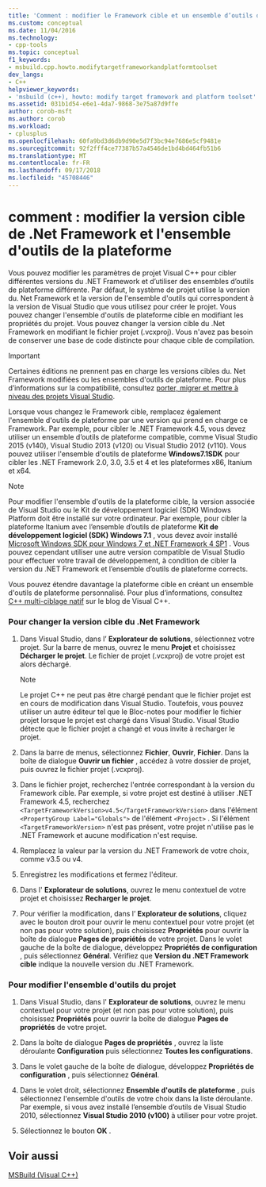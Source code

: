 ```yaml
---
title: 'Comment : modifier le Framework cible et un ensemble d’outils de plateforme | Microsoft Docs'
ms.custom: conceptual
ms.date: 11/04/2016
ms.technology:
- cpp-tools
ms.topic: conceptual
f1_keywords:
- msbuild.cpp.howto.modifytargetframeworkandplatformtoolset
dev_langs:
- C++
helpviewer_keywords:
- 'msbuild (c++), howto: modify target framework and platform toolset'
ms.assetid: 031b1d54-e6e1-4da7-9868-3e75a87d9ffe
author: corob-msft
ms.author: corob
ms.workload:
- cplusplus
ms.openlocfilehash: 60fa9bd3d6db9d90e5d7f3bc94e7686e5cf9481e
ms.sourcegitcommit: 92f2fff4ce77387b57a4546de1bd4bd464fb51b6
ms.translationtype: MT
ms.contentlocale: fr-FR
ms.lasthandoff: 09/17/2018
ms.locfileid: "45708446"
---
```

# <a name="how-to-modify-the-target-framework-and-platform-toolset"></a>comment : modifier la version cible de .Net Framework et l'ensemble d'outils de la plateforme

Vous pouvez modifier les paramètres de projet Visual C++ pour cibler différentes versions du .NET Framework et d’utiliser des ensembles d’outils de plateforme différente. Par défaut, le système de projet utilise la version du. Net Framework et la version de l'ensemble d'outils qui correspondent à la version de Visual Studio que vous utilisez pour créer le projet. Vous pouvez changer l'ensemble d'outils de plateforme cible en modifiant les propriétés du projet. Vous pouvez changer la version cible du .Net Framework en modifiant le fichier projet (.vcxproj). Vous n'avez pas besoin de conserver une base de code distincte pour chaque cible de compilation.

> [!IMPORTANT]
>  Certaines éditions ne prennent pas en charge les versions cibles du. Net Framework modifiées ou les ensembles d'outils de plateforme. Pour plus d’informations sur la compatibilité, consultez [porter, migrer et mettre à niveau des projets Visual Studio](/visualstudio/porting/port-migrate-and-upgrade-visual-studio-projects).

Lorsque vous changez le Framework cible, remplacez également l'ensemble d'outils de plateforme par une version qui prend en charge ce Framework. Par exemple, pour cibler le .NET Framework 4.5, vous devez utiliser un ensemble d’outils de plateforme compatible, comme Visual Studio 2015 (v140), Visual Studio 2013 (v120) ou Visual Studio 2012 (v110). Vous pouvez utiliser l'ensemble d'outils de plateforme **Windows7.1SDK** pour cibler les .NET Framework 2.0, 3.0, 3.5 et 4 et les plateformes x86, Itanium et x64.

> [!NOTE]
>  Pour modifier l'ensemble d'outils de la plateforme cible, la version associée de Visual Studio ou le Kit de développement logiciel (SDK) Windows Platform doit être installé sur votre ordinateur. Par exemple, pour cibler la plateforme Itanium avec l’ensemble d’outils de plateforme **Kit de développement logiciel (SDK) Windows 7.1** , vous devez avoir installé [Microsoft Windows SDK pour Windows 7 et .NET Framework 4 SP1](http://www.microsoft.com/download/details.aspx?id=8279) . Vous pouvez cependant utiliser une autre version compatible de Visual Studio pour effectuer votre travail de développement, à condition de cibler la version du .NET Framework et l’ensemble d’outils de plateforme corrects.

Vous pouvez étendre davantage la plateforme cible en créant un ensemble d'outils de plateforme personnalisé. Pour plus d’informations, consultez [C++ multi-ciblage natif](https://blogs.msdn.microsoft.com/vcblog/2009/12/08/c-native-multi-targeting/) sur le blog de Visual C++.

### <a name="to-change-the-target-framework"></a>Pour changer la version cible du .Net Framework

1. Dans Visual Studio, dans l’ **Explorateur de solutions**, sélectionnez votre projet. Sur la barre de menus, ouvrez le menu **Projet** et choisissez **Décharger le projet**. Le fichier de projet (.vcxproj) de votre projet est alors déchargé.

    > [!NOTE]
    >  Le projet C++ ne peut pas être chargé pendant que le fichier projet est en cours de modification dans Visual Studio. Toutefois, vous pouvez utiliser un autre éditeur tel que le Bloc-notes pour modifier le fichier projet lorsque le projet est chargé dans Visual Studio. Visual Studio détecte que le fichier projet a changé et vous invite à recharger le projet.

1. Dans la barre de menus, sélectionnez **Fichier**, **Ouvrir**, **Fichier**. Dans la boîte de dialogue **Ouvrir un fichier** , accédez à votre dossier de projet, puis ouvrez le fichier projet (.vcxproj).

1. Dans le fichier projet, recherchez l'entrée correspondant à la version du Framework cible. Par exemple, si votre projet est destiné à utiliser .NET Framework 4.5, recherchez `<TargetFrameworkVersion>v4.5</TargetFrameworkVersion>` dans l'élément `<PropertyGroup Label="Globals">` de l'élément `<Project>` . Si l'élément `<TargetFrameworkVersion>` n'est pas présent, votre projet n'utilise pas le .NET Framework et aucune modification n'est requise.

1. Remplacez la valeur par la version du .NET Framework de votre choix, comme v3.5 ou v4.

1. Enregistrez les modifications et fermez l'éditeur.

1. Dans l' **Explorateur de solutions**, ouvrez le menu contextuel de votre projet et choisissez **Recharger le projet**.

1. Pour vérifier la modification, dans l’ **Explorateur de solutions**, cliquez avec le bouton droit pour ouvrir le menu contextuel pour votre projet (et non pas pour votre solution), puis choisissez **Propriétés** pour ouvrir la boîte de dialogue **Pages de propriétés** de votre projet. Dans le volet gauche de la boîte de dialogue, développez **Propriétés de configuration** , puis sélectionnez **Général**. Vérifiez que **Version du .NET Framework cible** indique la nouvelle version du .NET Framework.

### <a name="to-change-the-project-toolset"></a>Pour modifier l'ensemble d'outils du projet

1. Dans Visual Studio, dans l' **Explorateur de solutions**, ouvrez le menu contextuel pour votre projet (et non pas pour votre solution), puis choisissez **Propriétés** pour ouvrir la boîte de dialogue **Pages de propriétés** de votre projet.

1. Dans la boîte de dialogue **Pages de propriétés** , ouvrez la liste déroulante **Configuration** puis sélectionnez **Toutes les configurations**.

1. Dans le volet gauche de la boîte de dialogue, développez **Propriétés de configuration** , puis sélectionnez **Général**.

1. Dans le volet droit, sélectionnez **Ensemble d'outils de plateforme** , puis sélectionnez l'ensemble d'outils de votre choix dans la liste déroulante. Par exemple, si vous avez installé l’ensemble d’outils de Visual Studio 2010, sélectionnez **Visual Studio 2010 (v100)** à utiliser pour votre projet.

1. Sélectionnez le bouton **OK** .

## <a name="see-also"></a>Voir aussi

[MSBuild (Visual C++)](../build/msbuild-visual-cpp.md)